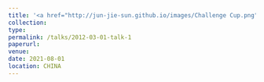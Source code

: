 ```yaml
---
title: '<a href="http://jun-jie-sun.github.io/images/Challenge Cup.png" style="color: teal;">5. Provincial level: Third Prize in National level: Third Prize in the 14th "Challenge Cup" Hunan Province College Student Extracurricular Academic and Technological Works Competition </a>'
collection: 
type:
permalink: /talks/2012-03-01-talk-1
paperurl: 
venue: 
date: 2021-08-01
location: CHINA
---
```

